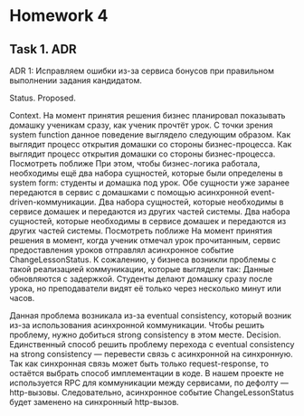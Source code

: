 # Homework 4
## Task 1. ADR

ADR 1: Исправляем ошибки из-за сервиса бонусов при правильном выполнении задания кандидатом.


Status. Proposed.


Context. 
На момент принятия решения бизнес планировал показывать домашку ученикам сразу, как ученик прочтёт урок. С точки зрения system function данное поведение выглядело следующим образом.
Как выглядит процесс открытия домашки со стороны бизнес-процесса. 
Как выглядит процесс открытия домашки со стороны бизнес-процесса. Посмотреть поближе
При этом, чтобы бизнес-логика работала, необходимы ещё два набора сущностей, которые были определены в system form: студенты и домашка под урок. Обе сущности уже заранее передаются в сервис с домашками с помощью асинхронной event-driven-коммуникации.
Два набора сущностей, которые необходимы в сервисе домашек и передаются из других частей системы. 
Два набора сущностей, которые необходимы в сервисе домашек и передаются из других частей системы. Посмотреть поближе
На момент принятия решения в момент, когда ученик отмечал урок прочитанным, сервис предоставления уроков отправлял асинхронное событие ChangeLessonStatus. К сожалению, у бизнеса возникли проблемы с такой реализацией коммуникации, которые выглядели так:
Данные обновляются с задержкой. Студенты делают домашку сразу после урока, но преподаватели видят её только через несколько минут или часов.
   
Данная проблема возникала из-за eventual consistency, который возник из-за использования асинхронной коммуникации. Чтобы решить проблему, нужно добиться strong consistency в этом месте.
Decision.
Единственный способ решить проблему перехода с eventual consistency на strong consistency — перевести связь с асинхронной на синхронную. Так как синхронная связь может быть только request-response, то остаётся выбрать способ имплементации в коде.
В нашем проекте не используется RPC для коммуникации между сервисами, по дефолту — http-вызовы. Следовательно, асинхронное событие ChangeLessonStatus будет заменено на синхронный http-вызов.
